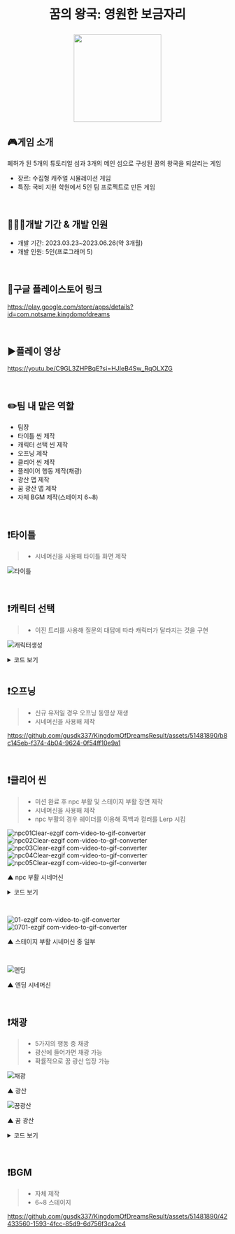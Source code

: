 # <p align="center">꿈의 왕국: 영원한 보금자리</p>

<p align="center">
<img src="https://github.com/gusdk337/KingdomOfDreamsResult/assets/51481890/01355be0-c9d0-4f0e-a9bc-31ad52dac96c" width="200">
</p>

## 🎮게임 소개
폐허가 된 5개의 튜토리얼 섬과 3개의 메인 섬으로 구성된 꿈의 왕국을 되살리는 게임 &nbsp;

- 장르: 수집형 캐주얼 시뮬레이션 게임
- 특징: 국비 지원 학원에서 5인 팀 프로젝트로 만든 게임

&nbsp;

## 👩🏻‍💻개발 기간 & 개발 인원
- 개발 기간: 2023.03.23~2023.06.26(약 3개월)
- 개발 인원: 5인(프로그래머 5)
  
&nbsp;

## 🔗구글 플레이스토어 링크
https://play.google.com/store/apps/details?id=com.notsame.kingdomofdreams

&nbsp;

## ▶️플레이 영상
https://youtu.be/C9GL3ZHPBqE?si=HJIeB4Sw_RqOLXZG

&nbsp;

## ✏️팀 내 맡은 역할
- 팀장
- 타이틀 씬 제작
- 캐릭터 선택 씬 제작
- 오프닝 제작
- 클리어 씬 제작
- 플레이어 행동 제작(채광)
- 광산 맵 제작
- 꿈 광산 맵 제작
- 자체 BGM 제작(스테이지 6~8)
  
&nbsp;

## ❗타이틀
   > - 시네머신을 사용해 타이틀 화면 제작    
   
  ![타이틀](https://github.com/gusdk337/KingdomOfDreamsResult/assets/51481890/7d061e61-343a-442d-b7aa-ac8e20b49187)

&nbsp;

## ❗캐릭터 선택 
   > - 이진 트리를 사용해 질문의 대답에 따라 캐릭터가 달라지는 것을 구현

  ![캐릭터생성](https://github.com/gusdk337/KingdomOfDreamsResult/assets/51481890/f53392c1-fcc2-4500-b13a-1512b376bb1b)

<details>
 <summary>코드 보기</summary>
 
```ts
using UnityEngine;
using UnityEngine.UI;

public class UICreateCharacter : MonoBehaviour
{

    public Text questionText; // 질문을 보여주는 UI Text
    public GameObject[] answerImage;
    public GameObject[] objects;
    private GameObject currentObj;  //현재 오브젝트
    public Button answerButton1; // 대답 버튼 1
    public Button answerButton2; // 대답 버튼 2

    private TreeNode currentNode; // 현재 노드

    public GameObject resultPanel;
    public GameObject[] characters;
    public GameObject nicknamePanel;

    // 이진 트리 노드 클래스
    private class TreeNode
    {
        public GameObject key; // 키 (질문 또는 캐릭터 종류)
        public string value; // 값 (질문 또는 null)
        public int characterNum;
        public TreeNode left; // 왼쪽 자식 노드
        public TreeNode right; // 오른쪽 자식 노드

    }

    void Start()
    {
        this.CreateTree();

        answerButton1.onClick.AddListener(() =>
        {
            OnClickAnswerButton1();
        });

        answerButton2.onClick.AddListener(() =>
        {
            OnClickAnswerButton2();
        });
    }

    private void Update()
    {
        if (this.resultPanel.activeSelf)
        {
            this.nicknamePopup();
        }
    }


    public void CreateTree()
    {
        // 이진 트리 구성
        TreeNode root = new TreeNode { key = null, value = "선택하세요", characterNum = -1 };
        TreeNode node1 = new TreeNode { key = objects[0], value = "선택하세요", characterNum = -1 };
        TreeNode node2 = new TreeNode { key = objects[1], value = "선택하세요", characterNum = -1 };
        TreeNode node3 = new TreeNode { key = objects[2], value = "선택하세요", characterNum = -1 };
        TreeNode node4 = new TreeNode { key = objects[3], value = "선택하세요", characterNum = -1 };
        TreeNode node5 = new TreeNode { key = objects[2], value = "선택하세요", characterNum = -1 };
        TreeNode node6 = new TreeNode { key = objects[3], value = "선택하세요", characterNum = -1 };
        TreeNode node7 = new TreeNode { key = objects[4], value = null, characterNum = 00 };
        TreeNode node8 = new TreeNode { key = objects[5], value = null, characterNum = 01 };
        TreeNode node9 = new TreeNode { key = objects[4], value = null, characterNum = 02 };
        TreeNode node10 = new TreeNode { key = objects[5], value = null, characterNum = 03 };
        TreeNode node11 = new TreeNode { key = objects[4], value = null, characterNum = 04 };
        TreeNode node12 = new TreeNode { key = objects[5], value = null, characterNum = 05 };
        TreeNode node13 = new TreeNode { key = objects[4], value = null, characterNum = 06 };
        TreeNode node14 = new TreeNode { key = objects[5], value = null, characterNum = 07 };

        root.left = node1;
        root.right = node2;
        node1.left = node3;
        node1.right = node4;
        node2.left = node5;
        node2.right = node6;
        node3.left = node7;
        node3.right = node8;
        node4.left = node9;
        node4.right = node10;
        node5.left = node11;
        node5.right = node12;
        node6.left = node13;
        node6.right = node14;

        currentNode = root; // 현재 노드를 루트 노드로 초기화


        // 초기 질문 텍스트 설정
        questionText.text = currentNode.value;
    }

    void OnClickAnswerButton1()
    {
        if (currentNode.left != null)
        {
            currentNode = currentNode.left;
            Debug.LogFormat("<color=yellow>{0}</color>", currentNode.key);
            UpdateQuestionText(); //질문 텍스트 업데이트
            UpdateAnswerImage(); // 대답 이미지 업데이트

            if (currentNode.value == null)
            {
                Debug.Log("캐릭터 종류: " + currentNode.characterNum);

                this.resultPanel.SetActive(true);
                this.characters[currentNode.characterNum].SetActive(true);

                Debug.Log(currentNode.characterNum);
                InfoManager.instance.PlayerInfo.nowCharacterId = currentNode.characterNum;
                InfoManager.instance.PlayerInfo.myCharacters[currentNode.characterNum] = 1;
                InfoManager.instance.SavePlayerInfo();
            }
        }

    }

    void OnClickAnswerButton2()
    {
        if (currentNode.right != null)
        {
            currentNode = currentNode.right;
            Debug.LogFormat("<color=cyan>{0}</color>", currentNode.key);
            UpdateQuestionText(); //질문 텍스트 업데이트
            UpdateAnswerImage(); // 대답 텍스트 업데이트

            if (currentNode.value == null)
            {
                Debug.Log("캐릭터 번호: " + currentNode.characterNum);

                this.resultPanel.SetActive(true);
                this.characters[currentNode.characterNum].SetActive(true);

                Debug.Log(currentNode.characterNum);
                InfoManager.instance.PlayerInfo.nowCharacterId = currentNode.characterNum;
                InfoManager.instance.PlayerInfo.myCharacters[currentNode.characterNum] = 1;
                InfoManager.instance.SavePlayerInfo();
            }
        }
    }

    // 질문 텍스트 업데이트 함수
    void UpdateQuestionText()
    {
        if (currentNode.value != null)
        {
            questionText.text = currentNode.value;
        }
    }

    // 대답 텍스트 업데이트 함수
    void UpdateAnswerImage()
    {
        if (currentNode.left != null && currentNode.right != null)
        {
            answerImage[0].SetActive(true);
            answerImage[0].GetComponent<Image>().sprite = currentNode.left.key.GetComponent<Image>().sprite;

            answerImage[1].SetActive(true);
            answerImage[1].GetComponent<Image>().sprite = currentNode.right.key.GetComponent<Image>().sprite;
        }
        else if (currentNode.left == null && currentNode.right != null)
        {
            answerImage[0].SetActive(false);

            answerImage[1].SetActive(true);
            answerImage[1].GetComponent<Image>().sprite = currentNode.right.key.GetComponent<Image>().sprite;
        }
        else if (currentNode.left != null && currentNode.right == null)
        {
            answerImage[0].SetActive(true);
            answerImage[0].GetComponent<Image>().sprite = currentNode.left.key.GetComponent<Image>().sprite;

            answerImage[1].SetActive(false);
        }
    }

    public void nicknamePopup()
    {
        if (Input.GetMouseButtonDown(0))
        {
            this.characters[currentNode.characterNum].SetActive(false);

            EventManager.instance.onTouched();
        }
    }
}
```
▲ UICreateCharacter 스크립트
</details>
&nbsp;

## ❗오프닝
   > - 신규 유저일 경우 오프닝 동영상 재생
   > - 시네머신을 사용해 제작

https://github.com/gusdk337/KingdomOfDreamsResult/assets/51481890/b8c145eb-f374-4b04-9624-0f54ff10e9a1

&nbsp;

## ❗클리어 씬
   > - 미션 완료 후 npc 부활 및 스테이지 부활 장면 제작
   > - 시네머신을 사용해 제작
   > - npc 부활의 경우 쉐이더를 이용해 흑백과 컬러를 Lerp 시킴

![npc01Clear-ezgif com-video-to-gif-converter](https://github.com/gusdk337/KingdomOfDreamsResult/assets/51481890/384c9c5a-1fe0-4a75-9299-9c887970c68c)  
![npc02Clear-ezgif com-video-to-gif-converter](https://github.com/gusdk337/KingdomOfDreamsResult/assets/51481890/fed67eda-2650-41ca-888f-a65166cca020)
![npc03Clear-ezgif com-video-to-gif-converter](https://github.com/gusdk337/KingdomOfDreamsResult/assets/51481890/c660741a-6ba7-4877-9545-acbc1f0b3150)
![npc04Clear-ezgif com-video-to-gif-converter](https://github.com/gusdk337/KingdomOfDreamsResult/assets/51481890/fc60adef-e8a4-4777-b80e-b4e187f893cd)
![npc05Clear-ezgif com-video-to-gif-converter](https://github.com/gusdk337/KingdomOfDreamsResult/assets/51481890/3e3485d7-7475-4714-819b-b53690f88ee0)  

▲ npc 부활 시네머신

<details>
 <summary>코드 보기</summary>
 
```ts
Shader "Custom/NPC"
{
    Properties
    {
        _MainTex ("Albedo (RGB)", 2D) = "white" {}
        _MainTex2 ("Albedo (RGB)", 2D) = "white" {}
        _Gradation ("gradation", Range(0,1)) = 0
    }
    SubShader
    {
        Tags { "RenderType"="Opaque" }
        LOD 200

        CGPROGRAM
        #pragma surface surf Standard fullforwardshadows
        #pragma target 3.0

        sampler2D _MainTex;
        sampler2D _MainTex2;
        float _Gradation;

        struct Input
        {
            float2 uv_MainTex;
            float2 uv_MainTex2;
        };

        void surf (Input IN, inout SurfaceOutputStandard o)
        {
            float4 c = tex2D (_MainTex, IN.uv_MainTex);
            float4 d = tex2D (_MainTex2, IN.uv_MainTex2);
            o.Emission = lerp(c, (c.r + c.g + c.b)/3, 1-_Gradation);
        }
        ENDCG
    }
    FallBack "Diffuse"
}

```
▲ npc shader

```ts
using System.Collections;
using System.Collections.Generic;
using UnityEngine;

public class LHANPC : MonoBehaviour
{
    public SkinnedMeshRenderer smr;
    private Material mat;
    private System.Action onLerpComplete;
    

    void Start()
    {
        this.mat = smr.material;
        this.Lerp();

        this.onLerpComplete = () => {
            Debug.Log("lerp complete");
        };
    }

    private void Lerp()
    {
        Debug.Log("lerp");
        this.StartCoroutine(this.CoLerp());
    }

    private IEnumerator CoLerp()
    {

        float val = 0;
        float speed = 1f;

        while (true)
        {
            val = Mathf.Lerp(val, 1, Time.deltaTime * speed * 0.5f);
            Debug.Log(val);
            this.mat.SetFloat("_Gradation", val);
            if (val > 0.7f)
            {
                this.mat.SetFloat("_Gradation", 1);
                break;
            }
            yield return null;
        }
        this.onLerpComplete();
    }
}
```
▲ LHANPC 스크립트

</details>

&nbsp;

![01-ezgif com-video-to-gif-converter](https://github.com/gusdk337/KingdomOfDreamsResult/assets/51481890/59d11946-e3e8-417a-a77a-996850b3951d)
![0701-ezgif com-video-to-gif-converter](https://github.com/gusdk337/KingdomOfDreamsResult/assets/51481890/0b23089f-1b02-45f5-8fe6-526ad5d202b4)

▲ 스테이지 부활 시네머신 중 일부

&nbsp;

![엔딩](https://github.com/gusdk337/KingdomOfDreamsResult/assets/51481890/869b4d7e-1cdd-4e23-b2b5-bcef8269a934)

▲ 엔딩 시네머신

&nbsp;

## ❗채광
   > - 5가지의 행동 중 채광
   > - 광산에 들어가면 채광 가능
   > - 확률적으로 꿈 광산 입장 가능

![채광](https://github.com/gusdk337/KingdomOfDreamsResult/assets/51481890/3261bef7-d5de-459c-b4f3-264da87c3ca1)

▲ 광산

![꿈광산](https://github.com/gusdk337/KingdomOfDreamsResult/assets/51481890/be86d0dd-a7e4-44a2-a7f3-c0e201f3ce15)

▲ 꿈 광산


<details>
 <summary>코드 보기</summary>
 
```ts
using Cinemachine;
using System.Collections;
using System.Collections.Generic;
using UnityEngine;
using UnityEngine.UI;

public class MineMain : MonoBehaviour
{
    [SerializeField]
    private UIStage06Director director;
    public GameObject playerPrefab;
    public CinemachineVirtualCamera followCam;

    public int stageID;

    private Player player;

    private bool isClicked;

    private void Awake()
    {
        var go = GameObject.Find("UIStage06Director");
        go.SetActive(true);
        this.director = go.GetComponent<UIStage06Director>();
    }

    public void Start()
    {
        var mine_SC = SoundManager.GetSoundConnectionForThisLevel("Mine");
        SoundManager.PlayConnection(mine_SC);

        this.Init();
    }
    public void Init()
    {
        //플레이어, UI 생성
        this.player = new Player(this.playerPrefab);
        this.player.State = new NormalState(this.player);

        this.player.mono.Init();

        this.player.mono.joystick = this.director.joystick;
        this.followCam.Follow = this.player.mono.transform;
        this.followCam.LookAt = this.player.mono.transform;

        //상호작용 버튼 클릭
        this.director.btn_Interaction.onClick.AddListener(() => {
            this.isClicked = true;
            switch (this.player.mono.location)
            {
                case Enums.ePlayerLocation.Mine:
                    this.player.State = new MiningState(this.player);
                    break;
            }
            Debug.LogFormat("IState:{0}", this.player.State);
            this.player.DoAction();

            Invoke("IsClicked", 2f);
        });

        //미션 클리어 이벤트
        EventManager.instance.onAchieved = (data) => {

        };
    }
    private void Update()
    {
        //상호작용 버튼 활성화, 비활성화
        if (this.player.mono.isTargeting && this.player.mono.actionTarget != null && this.isClicked == false)
        {
            this.director.btn_Interaction.interactable = true;
            var atlas = AtlasManager.instance.GetAtlasByName("Interaction");
            var sprite = atlas.GetSprite("Icon_ItemIcon_Pickax");
            this.director.icon_Interaction.sprite = sprite;
            this.director.icon_Interaction.gameObject.SetActive(true);
        }
        else
        {
            this.director.btn_Interaction.interactable = false;
            this.director.icon_Interaction.gameObject.SetActive(false);
        }
    }

    public void IsClicked()
    {
        this.isClicked = false;
    }
}

```
▲ MineMain 스크립트

```ts
    private void Start()
    {
        lastIronPosition = transform.position;
    }

    public void Iron()
    {
        lastIronPosition = transform.position; // 철이 캐진 위치 기억
        gameObject.SetActive(false); // 철 비활성화
        GenerateIronPiece(); // 철 조각 생성
        GenerateDreamPieces(); //꿈 조각 생성
        Invoke("GenerateIron", ironRespawnTime); // 일정 시간 후 철 생성
    }

    private void GenerateIronPiece()
    {
        ironPiece = Instantiate(ironPiecePrefab, transform.position, transform.rotation);
        ironPiece.transform.position = lastIronPosition; // 철이 사라진 위치에 철 조각 생성
    }

```
▲ MiningIron 스크립트 중 일부

```ts
    public GameObject prefab; // 생성할 프리팹

    private List<Vector3> positions = new List<Vector3>(); // 생성한 위치를 저장할 리스트

    private void SpawnPrefabs()
    {
        for (int i = 0; i < 50; i++)
        {
            Vector3 spawnPosition = GetSpawnPosition();
            Quaternion spawnRotation = Quaternion.Euler(0f, Random.Range(0f, 360f), 0f);
            GameObject newPrefab = Instantiate(prefab, spawnPosition, spawnRotation);
            positions.Add(spawnPosition);
        }
    }

    private Vector3 GetSpawnPosition()
    {
        Vector3 spawnPosition = Vector3.zero;
        bool isOverlap = true;

        // 중복되지 않는 위치 찾기
        while (isOverlap)
        {
            float xPos = Random.Range(-10.85f, 9.73f);
            float zPos = Random.Range(5.07f, -5.79f);
            spawnPosition = new Vector3(xPos, 0f, zPos);

            isOverlap = false;
            foreach (Vector3 pos in positions)
            {
                if (Vector3.Distance(spawnPosition, pos) < prefab.transform.localScale.x)
                {
                    isOverlap = true;
                    break;
                }
            }
        }
        return spawnPosition;
    }

```
▲ DreamMineMain 스크립트 중 일부

```ts
using System.Collections;
using System.Collections.Generic;
using UnityEngine;

public class MiningDream : MonoBehaviour
{
    public GameObject dreamPiecePrefab;

    private GameObject dreamPiece;
    private Vector3 lastIronPosition;

    private void Start()
    {
        lastIronPosition = transform.position;
    }


    public void Dream()
    {
        lastIronPosition = transform.position; // 꿈이 캐진 위치 기억
        gameObject.SetActive(false); // 꿈 비활성화
        GenerateDreamPiece(); // 꿈 조각 생성
    }

    private void GenerateDreamPiece()
    {
        dreamPiece = Instantiate(dreamPiecePrefab, transform.position, transform.rotation);
        dreamPiece.transform.position = lastIronPosition; // 꿈이 사라진 위치에 꿈 조각 생성
    }

}

```
▲ MiningDream 스크립트

```ts
using System.Collections;
using System.Collections.Generic;
using UnityEngine;
using UnityEngine.UI;
using TMPro;

public class UIDreamMineDirector : MonoBehaviour
{
    private int dreamCount;
    //페이드 아웃
    public Image imgPopup;
    public TMP_Text txtWelcome;

    public float fadeSpeed = 0.5f;
    public float currentAlpha = 1f;

    //슬라이더
    public Slider slider;
    public float maxTime = 30f;
    public float currentTime;
    public GameObject timeSlider;

    //결과창
    public Image imgResult;
    public TMP_Text txtCnt;

    public void Init()
    {
        currentTime = 0f;
        slider.minValue = 0f;
        slider.maxValue = maxTime;
        slider.value = currentTime;
        dreamCount = 0;

        EventManager.instance.dreamCount = (cnt) =>
        {
            this.dreamCount++;
        };
    }

    private void Update()
    {
        //팝업창 페이드 아웃
        this.FadeOutImage();

        //60초 타이머
        this.Timer();
    }

    public void FadeOutImage()
    {
        this.currentAlpha -= fadeSpeed * Time.deltaTime;

        if (this.currentAlpha <= 0)
        {
            this.imgPopup.gameObject.SetActive(false);
        }

        //알파 값 변경
        Color newColor0 = imgPopup.color;
        newColor0.a = currentAlpha;
        imgPopup.color = newColor0;

        Color newColor1 = txtWelcome.color;
        newColor1.a = currentAlpha;
        txtWelcome.color = newColor1;
    }

    public void Timer()
    {
        if(currentTime < maxTime)
        {
            currentTime += Time.deltaTime;
            slider.value = currentTime;
        }
        else if(currentTime >= maxTime)
        {
            currentTime = 0f;

            this.PlusDream(this.dreamCount);
        }
    }

    public void PlusDream(int cnt)
    {
        txtCnt.text = string.Format("X {0}", cnt);
        this.imgResult.gameObject.SetActive(true);


        InfoManager.instance.DreamAcount(cnt);

        StartCoroutine(WaitPlusDream());
    }
    private IEnumerator WaitPlusDream()
    {
        yield return YieldCache.WaitForSeconds(2f);

        EventDispatcher.instance.SendEvent<Enums.ePortalType>((int)LHMEventType.eEventType.ENTER_PORTAL, Enums.ePortalType.Stage);
    }
}

```
▲ UIDreamMineDirector 스크립트

</details>

&nbsp;

## ❗BGM
   > - 자체 제작
   > - 6~8 스테이지

https://github.com/gusdk337/KingdomOfDreamsResult/assets/51481890/42433560-1593-4fcc-85d9-6d756f3ca2c4
